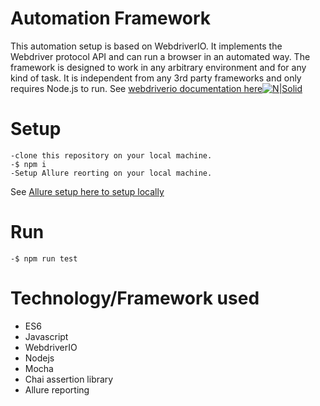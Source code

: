 # Automation Framework
This automation setup is based on WebdriverIO. It implements the Webdriver protocol API and can run a browser in an automated way. The framework is designed to work in any arbitrary environment and for any kind of task. It is independent from any 3rd party frameworks and only requires Node.js to run.
See [webdriverio documentation here](http://webdriver.io/docs/setuptypes.html)[![N|Solid](http://webdriver.io/img/webdriverio.png)](http://webdriver.io/)
# Setup
    -clone this repository on your local machine.
    -$ npm i
    -Setup Allure reorting on your local machine.
    
See [Allure setup here to setup locally](https://docs.qameta.io/allure/#_installing_a_commandline)

# Run
    -$ npm run test
    
# Technology/Framework used
   - ES6
   - Javascript
   - WebdriverIO
   - Nodejs
   - Mocha
   - Chai assertion library
   - Allure reporting
